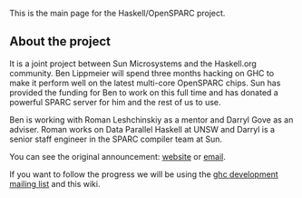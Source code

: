 
This is the main page for the Haskell/OpenSPARC project.

## About the project


It is a joint project between Sun Microsystems and the Haskell.org community. Ben Lippmeier will spend three months hacking on GHC to make it perform well on the latest multi-core OpenSPARC chips. Sun has provided the funding for Ben to work on this full time and has donated a powerful SPARC server for him and the rest of us to use.


Ben is working with Roman Leshchinskiy as a mentor and Darryl Gove as an adviser. ﻿Roman works on Data Parallel Haskell at UNSW and ﻿Darryl is a senior staff engineer in the SPARC compiler team at Sun.


You can see the original announcement: [ website](http://haskell.org/opensparc/) or [ email](http://haskell.org/pipermail/haskell/2008-July/020551.html).


If you want to follow the progress we will be using the [ ghc development mailing list](http://www.haskell.org/mailman/listinfo/ghc-devs) and this wiki.
